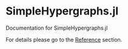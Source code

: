 # SimpleHypergraphs.jl

Documentation for SimpleHypergraphs.jl

For details please go to the [Reference](reference/) section.
